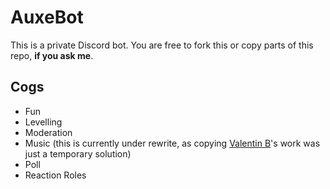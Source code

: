 # AuxeBot

This is a private Discord bot. You are free to fork this or copy parts of this repo, **if you ask me**.

## Cogs
* Fun
* Levelling
* Moderation
* Music (this is currently under rewrite, as copying [Valentin B](https://gist.github.com/vbe0201/ade9b80f2d3b64643d854938d40a0a2d)'s work was just a temporary solution)
* Poll
* Reaction Roles